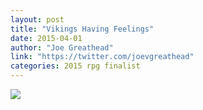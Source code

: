 ```yaml
---
layout: post
title: "Vikings Having Feelings"
date: 2015-04-01
author: "Joe Greathead"
link: "https://twitter.com/joevgreathead"
categories: 2015 rpg finalist
---
```


![]({{site.url}}/2015images/VikingsHavingFeelings.jpg)